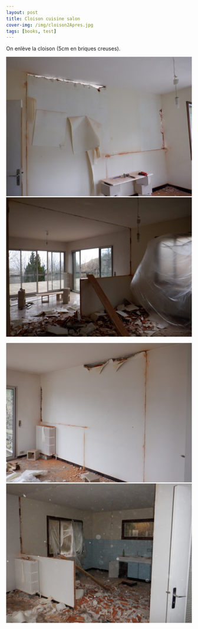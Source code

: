 ```yaml
---
layout: post
title: Cloison cuisine salon
cover-img: /img/cloison2Apres.jpg
tags: [books, test]
---
```



On enlève la cloison (5cm en briques creuses).

![](/img/reducedcuisine1Avant.JPG)
![](/img/reducedcuisine2Apres.JPG)

![](/img/reducedsalon1Avant.JPG)
![](/img/reducedsalon2Apres.JPG)




